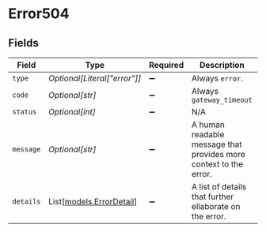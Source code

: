 # Error504


## Fields

| Field                                                             | Type                                                              | Required                                                          | Description                                                       | Example                                                           |
| ----------------------------------------------------------------- | ----------------------------------------------------------------- | ----------------------------------------------------------------- | ----------------------------------------------------------------- | ----------------------------------------------------------------- |
| `type`                                                            | *Optional[Literal["error"]]*                                      | :heavy_minus_sign:                                                | Always `error`.                                                   | error                                                             |
| `code`                                                            | *Optional[str]*                                                   | :heavy_minus_sign:                                                | Always `gateway_timeout`                                          | gateway_timeout                                                   |
| `status`                                                          | *Optional[int]*                                                   | :heavy_minus_sign:                                                | N/A                                                               |                                                                   |
| `message`                                                         | *Optional[str]*                                                   | :heavy_minus_sign:                                                | A human readable message that provides more context to the error. | Request could not be processed                                    |
| `details`                                                         | List[[models.ErrorDetail](../models/errordetail.md)]              | :heavy_minus_sign:                                                | A list of details that further ellaborate on the error.           |                                                                   |